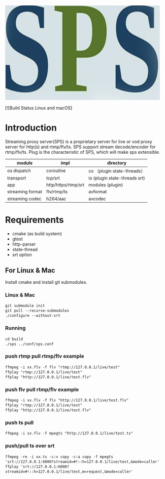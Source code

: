 <p align="center">
  <a href="https://github.com/byrcoder/sps">
    <img alt="SPS" src="doc/sps.png" width="712" height="306"/>
  </a>
</p>

[![Build Status Linux and macOS]

# Introduction

  Streaming proxy server(SPS) is a proprietary server for live or vod proxy server for http(s) and
  rtmp/flv/ts. SPS support stream decode/encoder for rtmp/flv/ts. Plug is the characteristic of SPS, 
  which will make sps extensible. 
  
  |  module |   impl    |     directory  |
  |  -----------------|------------- |--------------------|
  | os dispatch       | coroutine    |      co  （plugin state-threads） |
  | transport         | tcp/srt      |      io   (plugin state-threads srt) |
  | app               | http/https/rtmp/srt    |      modules (plugin)                |
  | streaming format         | flv/rtmp/ts  |      avformat      |
  | streaming codec   | h264/aac  |      avcodec      |
  
# Requirements

* cmake (as build system)
* gtest
* http-parser
* state-thread
* srt option

## For Linux & Mac

Install cmake and install git submodules.

### Linux & Mac
```
git submodule init
git pull --recurse-submodules
./configure --without-srt
```

### Running
```
cd build
./sps ../conf/sps.conf
```

### push rtmp pull rtmp/flv example 
```
ffmpeg -i xx.flv -f flv "rtmp://127.0.0.1/live/test"
ffplay "rtmp://127.0.0.1/live/test"
ffplay "http://127.0.0.1/live/test.flv"
```

### push flv pull rtmp/flv example 
```
ffmpeg -i xx.flv -f flv "http://127.0.0.1/live/test.flv"
ffplay "rtmp://127.0.0.1/live/test"
ffplay "http://127.0.0.1/live/test.flv"
```

### push ts pull
```
ffmpeg -i xx.flv -f mpegts "http://127.0.0.1/live/test.ts"
```

###  push/pull ts over srt
```
ffmpeg -re -i xx.ts -c:v copy -c:a copy -f mpegts 'srt://127.0.0.1:6000?streamid=#!::h=127.0.0.1/live/test,&mode=caller'
ffplay 'srt://127.0.0.1:6000?streamid=#!::h=127.0.0.1/live/test,m=request,&mode=caller'
```
